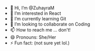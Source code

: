 - 👋 Hi, I’m @ZuhayraM
- 👀 I’m interested in React
- 🌱 I’m currently learning Git
- 💞️ I’m looking to collaborate on Coding
- 📫 How to reach me ... don't!
- 😄 Pronouns: She/Her
- ⚡ Fun fact: (not sure yet lol.)

<!---
ZuhayraM/ZuhayraM is a ✨ special ✨ repository because its `README.md` (this file) appears on your GitHub profile.
You can click the Preview link to take a look at your changes.
--->

